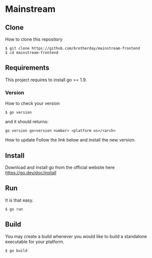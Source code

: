 # Mainstream

## Clone
How to clone this repository
```shell
$ git clone https://github.com/brotherday/mainstream-frontend
$ cd mainstream-frontend
```

## Requirements
This project requires to install go >= 1.9.

### Version
How to check your version
```shell
$ go version
```

and it should returns:
```shell
go version go<version number> <platform os>/<arch>
```

How to update
Follow the link below and install the new version.

## Install
Download and install go from the official website here
https://go.dev/doc/install

## Run
It is that easy.
```shell
$ go run
```

## Build
You may create a build whenever you would like to build a standalone executable for your platform.
```shell
$ go build
```
